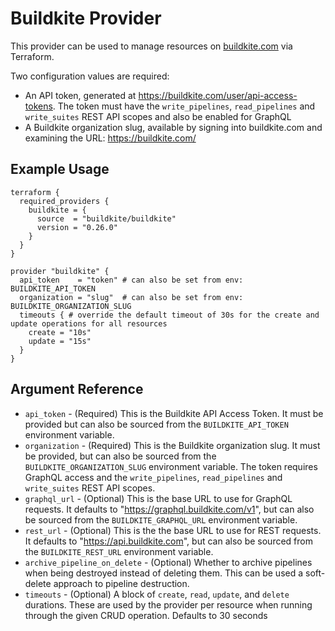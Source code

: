 # Buildkite Provider

This provider can be used to manage resources on [buildkite.com](https://buildkite.com) via Terraform.

Two configuration values are required:

-   An API token, generated at https://buildkite.com/user/api-access-tokens. The
    token must have the `write_pipelines`, `read_pipelines` and `write_suites` REST API scopes and also be enabled for GraphQL
-   A Buildkite organization slug, available by signing into buildkite.com and
    examining the URL: https://buildkite.com/<org-slug>

## Example Usage

```hcl
terraform {
  required_providers {
    buildkite = {
      source  = "buildkite/buildkite"
      version = "0.26.0"
    }
  }
}

provider "buildkite" {
  api_token    = "token" # can also be set from env: BUILDKITE_API_TOKEN
  organization = "slug"  # can also be set from env: BUILDKITE_ORGANIZATION_SLUG
  timeouts { # override the default timeout of 30s for the create and update operations for all resources
    create = "10s"
    update = "15s"
  }
}
```

## Argument Reference

- `api_token` - (Required) This is the Buildkite API Access Token. It must be provided but can also be sourced from the `BUILDKITE_API_TOKEN` environment variable.
- `organization` - (Required) This is the Buildkite organization slug. It must be provided, but can also be sourced from the `BUILDKITE_ORGANIZATION_SLUG` environment variable. The token requires GraphQL access and the `write_pipelines`, `read_pipelines` and `write_suites` REST API scopes.
- `graphql_url` - (Optional) This is the base URL to use for GraphQL requests. It defaults to "https://graphql.buildkite.com/v1", but can also be sourced from the `BUILDKITE_GRAPHQL_URL` environment variable.
- `rest_url` - (Optional) This is the the base URL to use for REST requests. It defaults to "https://api.buildkite.com", but can also be sourced from the `BUILDKITE_REST_URL` environment variable.
- `archive_pipeline_on_delete` - (Optional) Whether to archive pipelines when being destroyed instead of deleting them. This can be used a soft-delete approach to pipeline destruction.
- `timeouts` - (Optional) A block of `create`, `read`, `update`, and `delete` durations. These are used by the provider per resource when running through the given CRUD operation. Defaults to 30 seconds
